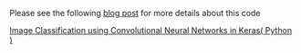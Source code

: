 Please see the following [blog post](http://www.learnopencv.com/image-classification-using-convolutional-neural-networks-in-keras) for more details about this code

[Image Classification using Convolutional Neural Networks in Keras( Python )](https://www.learnopencv.com/image-classification-using-convolutional-neural-networks-in-keras)
